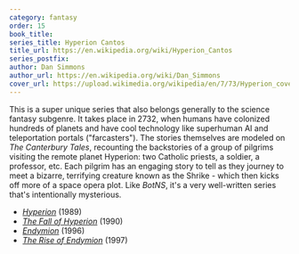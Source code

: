 ```yaml
---
category: fantasy
order: 15
book_title:
series_title: Hyperion Cantos
title_url: https://en.wikipedia.org/wiki/Hyperion_Cantos
series_postfix:
author: Dan Simmons
author_url: https://en.wikipedia.org/wiki/Dan_Simmons
cover_url: https://upload.wikimedia.org/wikipedia/en/7/73/Hyperion_cover.jpg
---
```

This is a super unique series that also belongs generally to the science fantasy subgenre. It takes place in 2732, when humans have colonized hundreds of planets and have cool technology like superhuman AI and teleportation portals ("farcasters"). The stories themselves are modeled on *The Canterbury Tales*, recounting the backstories of a group of pilgrims visiting the remote planet Hyperion: two Catholic priests, a soldier, a professor, etc. Each pilgrim has an engaging story to tell as they journey to meet a bizarre, terrifying creature known as the Shrike - which then kicks off more of a space opera plot. Like *BotNS*, it's a very well-written series that's intentionally mysterious.
  - [*Hyperion*](https://en.wikipedia.org/wiki/Hyperion_(Simmons_novel)) (1989)
  - [*The Fall of Hyperion*](https://en.wikipedia.org/wiki/The_Fall_of_Hyperion_(novel)) (1990)
  - [*Endymion*](https://en.wikipedia.org/wiki/Endymion_(Simmons_novel)) (1996)
  - [*The Rise of Endymion*](https://en.wikipedia.org/wiki/The_Rise_of_Endymion) (1997)
